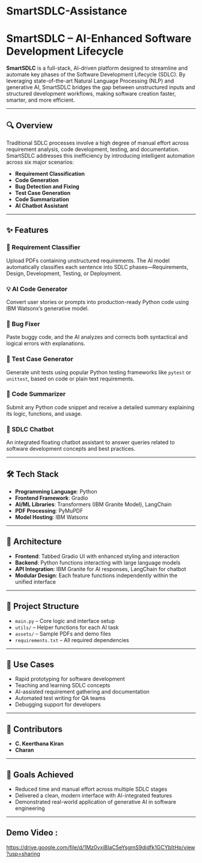 # SmartSDLC-Assistance
 
# SmartSDLC – AI-Enhanced Software Development Lifecycle

**SmartSDLC** is a full-stack, AI-driven platform designed to streamline and automate key phases of the Software Development Lifecycle (SDLC). By leveraging state-of-the-art Natural Language Processing (NLP) and generative AI, SmartSDLC bridges the gap between unstructured inputs and structured development workflows, making software creation faster, smarter, and more efficient.

---

## 🔍 Overview

Traditional SDLC processes involve a high degree of manual effort across requirement analysis, code development, testing, and documentation. SmartSDLC addresses this inefficiency by introducing intelligent automation across six major scenarios:

* **Requirement Classification**
* **Code Generation**
* **Bug Detection and Fixing**
* **Test Case Generation**
* **Code Summarization**
* **AI Chatbot Assistant**

---

## ✨ Features

### 📄 Requirement Classifier

Upload PDFs containing unstructured requirements. The AI model automatically classifies each sentence into SDLC phases—Requirements, Design, Development, Testing, or Deployment.

### 💡 AI Code Generator

Convert user stories or prompts into production-ready Python code using IBM Watsonx’s generative model.

### 🐞 Bug Fixer

Paste buggy code, and the AI analyzes and corrects both syntactical and logical errors with explanations.

### 🧪 Test Case Generator

Generate unit tests using popular Python testing frameworks like `pytest` or `unittest`, based on code or plain text requirements.

### 📘 Code Summarizer

Submit any Python code snippet and receive a detailed summary explaining its logic, functions, and usage.

### 🤖 SDLC Chatbot

An integrated floating chatbot assistant to answer queries related to software development concepts and best practices.

---

## 🛠️ Tech Stack

* **Programming Language**: Python
* **Frontend Framework**: Gradio
* **AI/ML Libraries**: Transformers (IBM Granite Model), LangChain
* **PDF Processing**: PyMuPDF
* **Model Hosting**: IBM Watsonx

---

## 📐 Architecture

* **Frontend**: Tabbed Gradio UI with enhanced styling and interaction
* **Backend**: Python functions interacting with large language models
* **API Integration**: IBM Granite for AI responses, LangChain for chatbot
* **Modular Design**: Each feature functions independently within the unified interface

---

## 🚧 Project Structure

* `main.py` – Core logic and interface setup
* `utils/` – Helper functions for each AI task
* `assets/` – Sample PDFs and demo files
* `requirements.txt` – All required dependencies

---

## 🎯 Use Cases

* Rapid prototyping for software development
* Teaching and learning SDLC concepts
* AI-assisted requirement gathering and documentation
* Automated test writing for QA teams
* Debugging support for developers

---

## 👥 Contributors

* **C. Keerthana Kiran**
* **Charan**

---

## 📌 Goals Achieved

* Reduced time and manual effort across multiple SDLC stages
* Delivered a clean, modern interface with AI-integrated features
* Demonstrated real-world application of generative AI in software engineering

---
## Demo Video :
https://drive.google.com/file/d/1Mz0vxiBIaC5eYsgmS9didfk1GCYbItHp/view?usp=sharing
 
